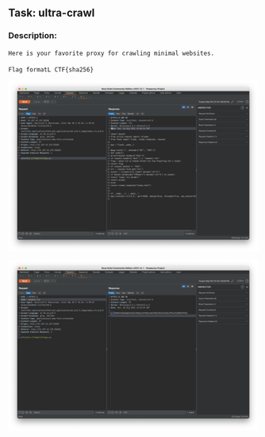 ## Task: ultra-crawl

### Description: 

```sh
Here is your favorite proxy for crawling minimal websites.

Flag formatL CTF{sha256}
```

![ScreenShot](screenshots/Screenshot&#32;2021-08-28&#32;at&#32;15.56.38.png)

![ScreenShot](screenshots/Screenshot&#32;2021-08-28&#32;at&#32;15.57.04.png)